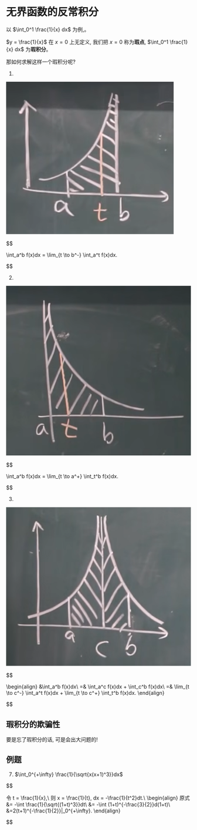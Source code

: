 # 无界函数的反常积分
以 $\int_0^1 \frac{1}{x} dx$ 为例,。

$y = \frac{1}{x}$ 在 $x = 0$ 上无定义, 我们把 $x = 0$ 称为**瑕点**, $\int_0^1 \frac{1}{x} dx$ 为**瑕积分**。

那如何求解这样一个瑕积分呢? 

1. 

![](../Images/5.7.1.png)

$$

\int_a^b f(x)dx = \lim_{t \to b^-} \int_a^t f(x)dx.

$$


2. 
![](../Images/5.7.2.png)

$$

\int_a^b f(x)dx = \lim_{t \to a^+} \int_t^b f(x)dx.

$$

3. 
![](../Images/5.7.3.png)

$$

\begin{align}
&\int_a^b f(x)dx\\
=& \int_a^c f(x)dx + \int_c^b f(x)dx\\
=& \lim_{t \to c^-} \int_a^t f(x)dx + \lim_{t \to c^+} \int_t^b f(x)dx.
\end{align}

$$

## 瑕积分的欺骗性
要是忘了瑕积分的话, 可是会出大问题的!

## 例题
7. $\int_0^{+\infty} \frac{1}{\sqrt{x(x+1)^3}}dx$

$$

令 t = \frac{1}{x},\\
则 x = \frac{1}{t}, dx = -\frac{1}{t^2}dt.\\
\begin{align}
原式 &= -\int \frac{1}{\sqrt{(1+t)^3}}dt\\
&= -\int (1+t)^{-\frac{3}{2}}d(1+t)\\
&=2(t+1)^{-\frac{1}{2}}|_0^{+\infty}.
\end{align}

$$